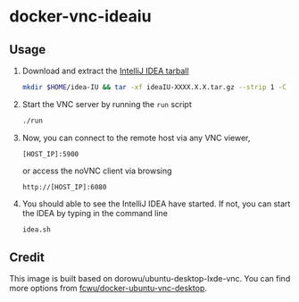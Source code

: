 # docker-vnc-ideaiu

## Usage

1. Download and extract the [IntelliJ IDEA tarball](https://www.jetbrains.com/idea/download/#section=linux)
   ```bash
   mkdir $HOME/idea-IU && tar -xf ideaIU-XXXX.X.X.tar.gz --strip 1 -C $HOME/idea-IU
   ```

2. Start the VNC server by running the `run` script
   ```bash
   ./run
   ```

3. Now, you can connect to the remote host via any VNC viewer,

   `[HOST_IP]:5900`

   or access the noVNC client via browsing

   `http://[HOST_IP]:6080`

4. You should able to see the IntelliJ IDEA have started. If not, you can start the IDEA by typing in the command line
   ```bash
   idea.sh
   ```

## Credit

This image is built based on dorowu/ubuntu-desktop-lxde-vnc. You can find more options from [fcwu/docker-ubuntu-vnc-desktop](https://github.com/fcwu/docker-ubuntu-vnc-desktop).
